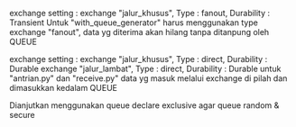 exchange setting :
exchange "jalur_khusus", Type : fanout, Durability : Transient
Untuk "with_queue_generator" harus menggunakan type exchange "fanout", data yg diterima akan hilang tanpa ditanpung oleh QUEUE

exchange setting :
exchange "jalur_khusus", Type : direct, Durability : Durable
exchange "jalur_lambat", Type : direct, Durability : Durable
untuk "antrian.py" dan "receive.py" data yg masuk melalui exchange di pilah dan dimasukkan kedalam QUEUE

Dianjutkan menggunakan queue declare exclusive agar queue random & secure